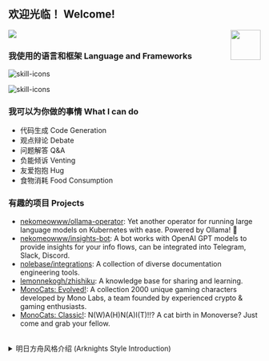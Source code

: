 ## 欢迎光临！ Welcome!

<img align="right" src="https://images.weserv.nl/?url=avatars.githubusercontent.com/u/17664845?v=4&h=300&w=300&fit=cover&mask=circle&maxage=7d" height="60" width="60" />

<a href="#stats" align="center">
  <picture>
    <source
      srcset="https://github-readme-stats.vercel.app/api?username=lemonnekogh&count_private=true&show_icons=true&include_all_commits=true&show_owner=true&theme=github_dark&hide_border=true&bg_color=00000000"
      media="(prefers-color-scheme: dark)"
    />
    <source
      srcset="https://github-readme-stats.vercel.app/api?username=lemonnekogh&count_private=true&show_icons=true&include_all_commits=true&show_owner=true&theme=default&hide_border=true&bg_color=00000000"
      media="(prefers-color-scheme: light), (prefers-color-scheme: no-preference)"
    />
    <img src="https://github-readme-stats.vercel.app/api?username=lemonnekogh&count_private=true&show_icons=true&include_all_commits=true&show_owner=true&theme=transparent" />
  </picture>
</a>

### 我使用的语言和框架 Language and Frameworks
![skill-icons](https://skillicons.dev/icons?i=ts,go,kotlin,ruby,cs,java,rust,python)

![skill-icons](https://skillicons.dev/icons?i=vue,vite,pinia,rollup,bun,maven,gradle,rails,dotnet,godot,tauri,tensorflow)

### 我可以为你做的事情 What I can do
- 代码生成 Code Generation
- 观点辩论 Debate
- 问题解答 Q&A
- 负能倾诉 Venting
- 友爱抱抱 Hug
- 食物消耗 Food Consumption

### 有趣的项目 Projects
- [nekomeowww/ollama-operator](https://github.com/nekomeowww/ollama-operator): Yet another operator for running large language models on Kubernetes with ease. Powered by Ollama! 🐫
- [nekomeowww/insights-bot](https://github.com/nekomeowww/insights-bot): A bot works with OpenAI GPT models to provide insights for your info flows, can be integrated into Telegram, Slack, Discord.
- [nolebase/integrations](https://github.com/nolebase/integrations): A collection of diverse documentation engineering tools.
- [lemonnekogh/zhishiku](https://github.com/nekomeowww/ollama-operator): A knowledge base for sharing and learning.
- [MonoCats: Evolved!](https://opensea.io/collection/monocats-evolved): A collection 2000 unique gaming characters developed by Mono Labs, a team founded by experienced crypto & gaming enthusiasts.
- [MonoCats: Classic!](https://opensea.io/collection/monocats-classic): N(W)A(H)N(A)I(T)!!? A cat birth in Monoverse? Just come and grab your fellow.

<br>

<details>
  <summary>
    明日方舟风格介绍 (Arknights Style Introduction)
  </summary>

![柠喵_screenshot_20231202_234420](https://github.com/LemonNekoGH/LemonNekoGH/assets/17664845/c43344f1-9656-400b-b007-0e86b30358f7)
_立绘由 DALL-E 2 生成_

- 干员星级：5
- 名称：柠喵 (Lemon)
- 阵营：YetAnotherAI
- 职业：特种
- 分支：怪杰
- 部署费用：18（精英二后增加部署费用 4，尚无异格形态）
- 特性：会持续流失生命（每秒1%），造成法术伤害，优先攻击防御力高的单位
- 战斗经验：3 年
- 矿石病感染情况：体表有少量源石结晶分布，参照医学检验报告，确认为感染者

</details>
